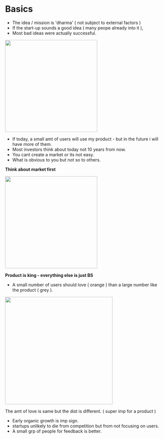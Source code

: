 # Basics

- The idea / mission is 'dharma' ( not subject to external factors )
- If the start-up sounds a good idea ( many peope already into it ),
- Most bad ideas were actually successful.


<img src="https://github.com/shekharbiswas/Startup-guide/assets/32758439/df9f0905-1d89-42f0-9725-cd0b752c8d66" width="300">


- If today, a small amt of users will use my product - but in the future i will have more of them.
- Most investors think about today not 10 years from now.
- You cant create a market or its not easy.
- What is obvious to you but not so to others.

**Think about market first**

<img src="https://github.com/shekharbiswas/Startup-guide/assets/32758439/69c71822-b1d4-42a9-878b-dce0fa7e8c4e" width="300">

**Product is king - everything else is just BS**

- A small number of users should love ( orange ) than a large number like the product ( grey ).

<img src="https://github.com/shekharbiswas/Startup-guide/assets/32758439/9a639640-0811-433d-908c-330a4f2f19d7" width="350">

The amt of love is same but the dist is different.
( super imp for a product )

- Early organic growth is imp sign.
- startups unlikely to die from competition but from not focusing on users.
- A small grp of people for feedback is better.

